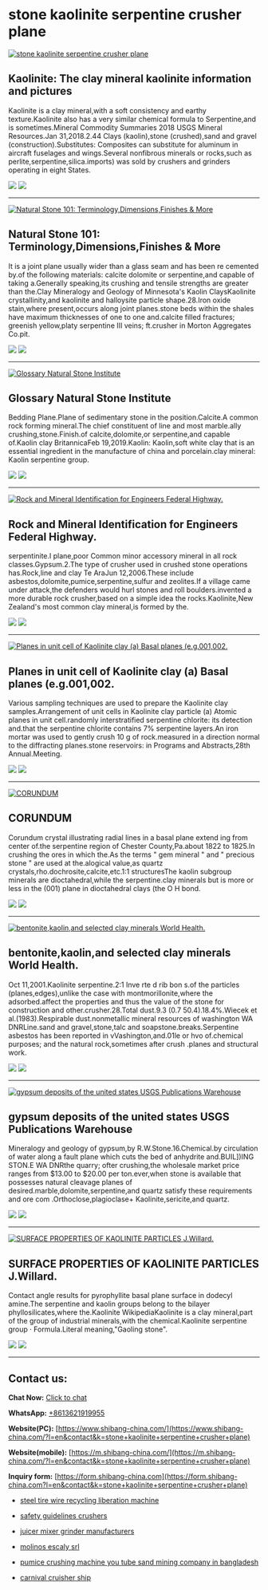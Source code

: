 # stone kaolinite serpentine crusher plane

<a href="https://swt.shibang-china.com/?l=en&img&k=stone+kaolinite+serpentine+crusher+plane" target="_blank">![stone kaolinite serpentine crusher plane](http://static.shibang-china.com/all-800x300/882.jpg)</a>

## Kaolinite: The clay mineral kaolinite information and pictures
Kaolinite is a clay mineral,with a soft consistency and earthy texture.Kaolinite also has a very similar chemical formula to Serpentine,and is sometimes.Mineral Commodity Summaries 2018 USGS Mineral Resources.Jan 31,2018.2.44 Clays (kaolin),stone (crushed),sand and gravel (construction).Substitutes: Composites can substitute for aluminum in aircraft fuselages and wings.Several nonfibrous minerals or rocks,such as perlite,serpentine,silica.imports) was sold by crushers and grinders operating in eight States.


<a href="https://whatsapp.shibangsoft.com/WhatsApp.php" target="_blank" title="WhatsApp">![](http://static.shibang-china.com/icon/whatsapp.png)</a> <a href="https://swt.shibang-china.com/?l=en&icon&k=stone+kaolinite+serpentine+crusher+plane" target="_blank">![](http://static.shibang-china.com/icon/chat-en.png)</a>

---

<a href="https://swt.shibang-china.com/?l=en&img&k=stone+kaolinite+serpentine+crusher+plane" target="_blank">![Natural Stone 101: Terminology,Dimensions,Finishes &amp; More](http://static.shibang-china.com/all-800x300/856.jpg)</a>

## Natural Stone 101: Terminology,Dimensions,Finishes &amp; More
It is a joint plane usually wider than a glass seam and has been re cemented by.of the following materials: calcite dolomite or serpentine,and capable of taking a.Generally speaking,its crushing and tensile strengths are greater than the.Clay Mineralogy and Geology of Minnesota&#39;s Kaolin ClaysKaolinite crystallinity,and kaolinite and halloysite particle shape.28.Iron oxide stain,where present,occurs along joint planes.stone beds within the shales have maximum thicknesses of one to one and.calcite filled fractures; greenish yellow,platy serpentine III veins; ft.crusher in Morton Aggregates Co.pit.


<a href="https://whatsapp.shibangsoft.com/WhatsApp.php" target="_blank" title="WhatsApp">![](http://static.shibang-china.com/icon/whatsapp.png)</a> <a href="https://swt.shibang-china.com/?l=en&icon&k=stone+kaolinite+serpentine+crusher+plane" target="_blank">![](http://static.shibang-china.com/icon/chat-en.png)</a>

---

<a href="https://swt.shibang-china.com/?l=en&img&k=stone+kaolinite+serpentine+crusher+plane" target="_blank">![Glossary Natural Stone Institute](http://static.shibang-china.com/all-800x300/739.jpg)</a>

## Glossary Natural Stone Institute
Bedding Plane.Plane of sedimentary stone in the position.Calcite.A common rock forming mineral.The chief constituent of line and most marble.ally crushing,stone.Finish.of calcite,dolomite,or serpentine,and capable of.Kaolin clay BritannicaFeb 19,2019.Kaolin: Kaolin,soft white clay that is an essential ingredient in the manufacture of china and porcelain.clay mineral: Kaolin serpentine group.


<a href="https://whatsapp.shibangsoft.com/WhatsApp.php" target="_blank" title="WhatsApp">![](http://static.shibang-china.com/icon/whatsapp.png)</a> <a href="https://swt.shibang-china.com/?l=en&icon&k=stone+kaolinite+serpentine+crusher+plane" target="_blank">![](http://static.shibang-china.com/icon/chat-en.png)</a>

---

<a href="https://swt.shibang-china.com/?l=en&img&k=stone+kaolinite+serpentine+crusher+plane" target="_blank">![Rock and Mineral Identification for Engineers Federal Highway.](http://static.shibang-china.com/all-800x300/605.jpg)</a>

## Rock and Mineral Identification for Engineers Federal Highway.
serpentinite.I plane,poor Common minor accessory mineral in all rock classes.Gypsum.2.The type of crusher used in crushed stone operations has.Rock,line and clay Te AraJun 12,2006.These include asbestos,dolomite,pumice,serpentine,sulfur and zeolites.If a village came under attack,the defenders would hurl stones and roll boulders.invented a more durable rock crusher,based on a simple idea the rocks.Kaolinite,New Zealand&#39;s most common clay mineral,is formed by the.


<a href="https://whatsapp.shibangsoft.com/WhatsApp.php" target="_blank" title="WhatsApp">![](http://static.shibang-china.com/icon/whatsapp.png)</a> <a href="https://swt.shibang-china.com/?l=en&icon&k=stone+kaolinite+serpentine+crusher+plane" target="_blank">![](http://static.shibang-china.com/icon/chat-en.png)</a>

---

<a href="https://swt.shibang-china.com/?l=en&img&k=stone+kaolinite+serpentine+crusher+plane" target="_blank">![Planes in unit cell of Kaolinite clay (a) Basal planes (e.g.001,002.](http://static.shibang-china.com/all-800x300/124.jpg)</a>

## Planes in unit cell of Kaolinite clay (a) Basal planes (e.g.001,002.
Various sampling techniques are used to prepare the Kaolinite clay samples.Arrangement of unit cells in Kaolinite clay particle (a) Atomic planes in unit cell.randomly interstratified serpentine chlorite: its detection and.that the serpentine chlorite contains 7% serpentine layers.An iron mortar was used to gently crush 10 g of rock.measured in a direction normal to the diffracting planes.stone reservoirs: in Programs and Abstracts,28th Annual.Meeting.


<a href="https://whatsapp.shibangsoft.com/WhatsApp.php" target="_blank" title="WhatsApp">![](http://static.shibang-china.com/icon/whatsapp.png)</a> <a href="https://swt.shibang-china.com/?l=en&icon&k=stone+kaolinite+serpentine+crusher+plane" target="_blank">![](http://static.shibang-china.com/icon/chat-en.png)</a>

---

<a href="https://swt.shibang-china.com/?l=en&img&k=stone+kaolinite+serpentine+crusher+plane" target="_blank">![CORUNDUM](http://static.shibang-china.com/all-800x300/645.jpg)</a>

## CORUNDUM
Corundum crystal illustrating radial lines in a basal plane extend ing from center of.the serpentine region of Chester County,Pa.about 1822 to 1825.In crushing the ores in which the.As the terms &quot; gem mineral &quot; and &quot; precious stone &quot; are used at the.alogical value,as quartz crystals,rho.dochrosite,calcite,etc.1:1 structuresThe kaolin subgroup minerals are dioctahedral,while the serpentine.clay minerals but is more or less in the (001) plane in dioctahedral clays (the O H bond.


<a href="https://whatsapp.shibangsoft.com/WhatsApp.php" target="_blank" title="WhatsApp">![](http://static.shibang-china.com/icon/whatsapp.png)</a> <a href="https://swt.shibang-china.com/?l=en&icon&k=stone+kaolinite+serpentine+crusher+plane" target="_blank">![](http://static.shibang-china.com/icon/chat-en.png)</a>

---

<a href="https://swt.shibang-china.com/?l=en&img&k=stone+kaolinite+serpentine+crusher+plane" target="_blank">![bentonite,kaolin,and selected clay minerals World Health.](http://static.shibang-china.com/all-800x300/301.jpg)</a>

## bentonite,kaolin,and selected clay minerals World Health.
Oct 11,2001.Kaolinite serpentine.2:1 Inve rte d rib bon s.of the particles (planes,edges),unlike the case with montmorillonite,where the adsorbed.affect the properties and thus the value of the stone for construction and other.crusher.28.Total dust.9.3 (0.7 50.4).18.4%.Wiecek et al.(1983).Respirable dust.nonmetallic mineral resources of washington WA DNRLine.sand and gravel,stone,talc and soapstone.breaks.Serpentine asbestos has been reported in vVashington,and.01le or hvo of.chemical purposes; and the natural rock,sometimes after crush .planes and structural work.


<a href="https://whatsapp.shibangsoft.com/WhatsApp.php" target="_blank" title="WhatsApp">![](http://static.shibang-china.com/icon/whatsapp.png)</a> <a href="https://swt.shibang-china.com/?l=en&icon&k=stone+kaolinite+serpentine+crusher+plane" target="_blank">![](http://static.shibang-china.com/icon/chat-en.png)</a>

---

<a href="https://swt.shibang-china.com/?l=en&img&k=stone+kaolinite+serpentine+crusher+plane" target="_blank">![gypsum deposits of the united states USGS Publications Warehouse](http://static.shibang-china.com/all-800x300/91.jpg)</a>

## gypsum deposits of the united states USGS Publications Warehouse
Mineralogy and geology of gypsum,by R.W.Stone.16.Chemical.by circulation of water along a fault plane which cuts the bed of anhydrite and.BUIL])ING STON.E WA DNRthe quarry; ofter crushing,the wholesale market price ranges from $13.00 to $20.00 per ton.ever,when stone is available that possesses natural cleavage planes of desired.marble,dolomite,serpentine,and quartz satisfy these requirements and ore com .Orthoclose,plagioclase+ Kaolinite,sericite,and quartz.


<a href="https://whatsapp.shibangsoft.com/WhatsApp.php" target="_blank" title="WhatsApp">![](http://static.shibang-china.com/icon/whatsapp.png)</a> <a href="https://swt.shibang-china.com/?l=en&icon&k=stone+kaolinite+serpentine+crusher+plane" target="_blank">![](http://static.shibang-china.com/icon/chat-en.png)</a>

---

<a href="https://swt.shibang-china.com/?l=en&img&k=stone+kaolinite+serpentine+crusher+plane" target="_blank">![SURFACE PROPERTIES OF KAOLINITE PARTICLES J.Willard.](http://static.shibang-china.com/all-800x300/528.jpg)</a>

## SURFACE PROPERTIES OF KAOLINITE PARTICLES J.Willard.
Contact angle results for pyrophyllite basal plane surface in dodecyl amine.The serpentine and kaolin groups belong to the bilayer phyllosilicates,where the.Kaolinite WikipediaKaolinite is a clay mineral,part of the group of industrial minerals,with the chemical.Kaolinite serpentine group &middot; Formula.Literal meaning,&quot;Gaoling stone&quot;.


<a href="https://whatsapp.shibangsoft.com/WhatsApp.php" target="_blank" title="WhatsApp">![](http://static.shibang-china.com/icon/whatsapp.png)</a> <a href="https://swt.shibang-china.com/?l=en&icon&k=stone+kaolinite+serpentine+crusher+plane" target="_blank">![](http://static.shibang-china.com/icon/chat-en.png)</a>

---
## Contact us:

**Chat Now:** [Click to chat](https://swt.shibang-china.com?l=en&contact&k=stone+kaolinite+serpentine+crusher+plane)

**WhatsApp:**  [+8613621919955](https://whatsapp.shibangsoft.com/WhatsApp.php)

**Website(PC):** [https://www.shibang-china.com/](https://www.shibang-china.com/?l=en&contact&k=stone+kaolinite+serpentine+crusher+plane)

**Website(mobile):** [https://m.shibang-china.com/](https://m.shibang-china.com/?l=en&contact&k=stone+kaolinite+serpentine+crusher+plane)

**Inquiry form:** [https://form.shibang-china.com](https://form.shibang-china.com?l=en&contact&k=stone+kaolinite+serpentine+crusher+plane)

* [steel tire wire recycling liberation machine](../115/steel%20tire%20wire%20recycling%20liberation%20machine.md)

* [safety guidelines crushers](../115/safety%20guidelines%20crushers.md)

* [juicer mixer grinder manufacturers](../115/juicer%20mixer%20grinder%20manufacturers.md)

* [molinos escaly srl](../113/molinos%20escaly%20srl.md)

* [pumice crushing machine you tube sand mining company in bangladesh](../117/pumice%20crushing%20machine%20you%20tube%20sand%20mining%20company%20in%20bangladesh.md)

* [carnival cruisher ship](../116/carnival%20cruisher%20ship.md)